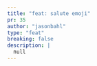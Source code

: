 ```yaml
---
title: "feat: salute emoji"
pr: 35
author: "jasonbahl"
type: "feat"
breaking: false
description: |
  null
---
```

